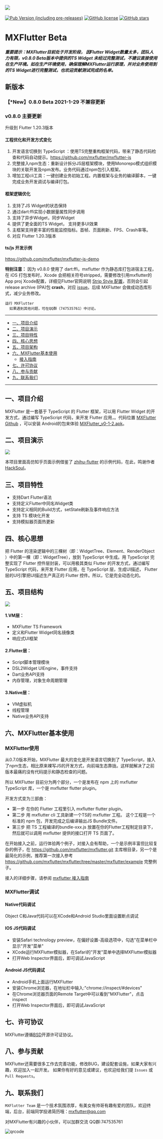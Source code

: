![](https://raw.githubusercontent.com/mxflutter/mxflutter/master/mxflutter/mxflutterlogo.png)
----
[![Pub Version (including pre-releases)](https://img.shields.io/pub/v/mxflutter?include_prereleases)](https://pub.flutter-io.cn/packages/mxflutter) [![GitHub license](https://img.shields.io/github/license/mxflutter/mxflutter)](https://github.com/mxflutter/mxflutter/blob/master/LICENSE) [![GitHub stars](https://img.shields.io/github/stars/mxflutter/mxflutter?style=social)](https://github.com/mxflutter/mxflutter/stargazers)


# MXFlutter Beta

 
##### *重要提示：MXFlutter目前处于开发阶段， 因Flutter Widget数量太多，团队人力有限，v0.8.0 Beta版本中提供的TS Widget 未经过完整测试，不建议直接使用在生产环境。如在生产环境使用，确保理解MXFlutter运行原理，并对业务使用到的TS Widget进行完整测试，也欢迎贡献测试完成的名单。*

## 新版本

### 【*New】0.8.0 Beta   2021-1-29 不兼容更新

### v0.8.0 主要更新
升级到 Flutter 1.20.3版本

#### 工程优化和开发方式变化

1. 开发语言切换到 TypeScript ：使用TS完整重构框架代码，带来了静态代码检查和代码自动提示。https://github.com/mxflutter/mxflutter-js
2. 完整接入npm生态：重新设计拆分JS层框架模块，使用Monorepo模式组织模块的关联开发及npm发布。业务代码通过npm包引入框架。
3. 增加工程cli工具：一键创建业务初始工程。内置框架与业务的编译脚本，一键完成业务开发调试与编译打包。

#### 框架逻辑优化
1. 支持了JS Widget的状态保持
2. 通过dart:ffi实现小数据量属性同步调用
3. 支持了异步Widget，同步Widget
4. 提供了更全面的TS Widget， 支持更多UI效果
5. 主框架支持更丰富的性能监控指标。首帧、页面刷新、FPS、Crash率等。
6. 对应 Flutter 1.20.3版本

#### ts/js 开发示例
https://github.com/mxflutter/mxflutter-js-demo

**特别注意：** 因为 v0.8.0 使用了 dart:ffi，mxflutter 作为静态库打包进宿主工程，在 iOS 打包发布时，Xcode 会把相关符号stripped，需要修改引用mxflutter的App proj Xcode配置，详细见Flutter官网说明 [Strip Style 配置](https://flutter.dev/docs/development/platform-integration/c-interop#ios-symbols-stripped)，否则会引起release archive (IPA)包 **crash**，对应 [issue](https://github.com/dart-lang/ffi/issues/41)。后续 MXFlutter 会做成动态库形式，减少业务修改。
 
``` 
运行 MXFlutter
  如果遇到其他问题，可在QQ群（747535761）中讨论。
```

---

*  [一、项目介绍](#title1)
*  [二、项目演示](#title2)
*  [三、项目特性](#title3)
*  [四、核心思想](#title3)
*  [五、项目架构](#title4)
*  [六、MXFlutter基本使用](#title5)
    * [接入指南](#title5_1)
*  [七、许可协议](#title7)
*  [八、参与贡献](#title8)
*  [九、联系我们](#title9)

----

##  <a name="title1">一、项目介绍</a>

MXFlutter 是一套基于 TypeScript 的 Flutter 框架，可以用 Flutter Widget 的开发方式，通过编写 TypeScript 代码，来开发 Flutter 应用，。代码位置 [MXFlutter Github](https://github.com/mxflutter/mxflutter.git) ，可以安装 Android的包来体验  [MXFlutter_v0-1-2.apk](https://github.com/TGIF-iMatrix/MXFlutter/releases/download/v0.1.2-beta/MXFlutter_v0-1-2.apk)。



## <a name="title2">二、项目演示</a>


![](http://pub.idqqimg.com/pc/misc/files/20210324/8b19a1e423934686ad1681f69bcd1353.jpg)


本项目里面高仿知乎页面示例借鉴了 [zhihu-flutter](https://github.com/HackSoul/zhihu-flutter) 的示例代码，在此，鸣谢作者 [HackSoul](https://github.com/HackSoul)。



## <a name="title3">三、项目特性</a>

* 支持Dart Flutter语法
* 支持定义Flutter中同名Widget类
* 支持定义相同的Build方式，setState刷新及事件响应方法
* 支持 TS 模块化开发
* 支持模拟器页面热更新



## <a name="title4">四、核心思想</a>

把 Flutter 的渲染逻辑中的三棵树（即：WidgetTree、Element、RenderObject ）中的第一棵（即：WidgetTree），放到 TypeScript 中生成。用 TypeScript 完整实现了 Flutter 控件层封装，可以用极其类似 Flutter 的开发方式，通过编写 TypeScript 代码，来开发 Flutter 应用，在 TypeScript 层，生成UI描述， Flutter 层的UI引擎把UI描述生产真正的 Flutter 控件。所以，它是完全动态化的。



## <a name="title5">五、项目结构</a>



![](https://raw.githubusercontent.com/mxflutter/doc_image/master/Readme/mxflutter.png)

#### 1.VM层：</a>

* MXFlutter TS Framework
* 定义和Flutter Widget同名镜像类
* 响应式UI框架

#### 2.Flutter层：</a>

* Script脚本管理模块
* DSL2Widget UIEngine，事件支持
* Dart业务API支持
* 内存管理，对象生命周期管理

#### 3.Native层：</a>

* VM虚拟机
* 线程管理
* Native业务API支持






## <a name="title6">六、MXFlutter基本使用</a>

### MXFlutter使用
从0.7.0版本开始，MXFlutter 最大的变化是开发语言切换到了 TypeScript，接入了npm生态，相比原来裸写JS的开发方式，向前端生态靠拢。这样就解决了之前版本最痛的没有代码提示和静态检查的问题。

所以 MXFlutter 目前分为两个部分，一个是发布在 npm 上的 mxflutter TypeScript 库，一个是 mxflutter flutter plugin。

开发方式变为三部曲：

* 第一步 在你的 Flutter 工程里引入 mxflutter flutter plugin。
* 第二步 用 mxflutter cli 工具新建一个TS的 mxflutter 工程。 这个工程是一个标准的 npm 包，开发完成之后编译输出JS Bundle文件。
* 第三步 把 TS 工程编译的bundle-xxx.js 放置在你的Flutter工程制定目录下，然后就可以调用 mxflutter 提供的接口打开 TS 页面了。

在开始接入之前，运行体验两个例子，对接入会有帮助，一个是示例丰富但比较复杂的例子，在 https://github.com/mxflutter/mxflutter.git 主库根目录，另一个是最简化的示例，推荐第一次接入参考 https://github.com/mxflutter/mxflutter/tree/master/mxflutter/example 完整例子。


接入的详细步骤，请参阅 [mxflutter 接入指南](Documentation/接入指南.md)

### MXFlutter调试
#### Native代码调试
Object C和Java代码可以在XCode和Android Studio里面设置断点调试
#### IOS JS代码调试
*  安装Safari technology preview，在偏好设置-高级选项中，勾选"在菜单栏中显示"开发"菜单"
*  XCode运行MXFlutter模拟器，在Safari的"开发"菜单中选择MXFlutter模拟器
*  打开Web Inspector界面后，即可调试JavaScript

#### Android JS代码调试
*  Android手机上面运行MXFlutter
*  安装Chrome浏览器，在地址栏中输入:"chrome://inspect/#devices"
*  在Chrome浏览器页面的Remote Target中可以看到"MXFlutter"，点击inspect
*  打开Web Inspector界面后，即可调试JavaScript

## <a name="title7">七、许可协议</a>

MXFlutter遵循[BSD](./LICENSE)开源许可证协议。



## <a name="title8">八、参与贡献</a>

MXFlutter还需要很多工作去完善功能，修改BUG，建设配套设施，如果大家有兴趣，欢迎加入一起开发。
如果你有好的意见或建议，也欢迎给我们提 `Issues` 或 `Pull Requests`。





## <a name="title9">九、联系我们</a>

`MXFlutter Team` 是一个技术氛围浓厚，有美女有帅哥有趣有爱的团队，欢迎终端，后台，前端同学投递简历哦：mxflutter@qq.com

对MXFlutter有兴趣的小伙伴，可以加群交流 QQ群:747535761

![qrcode](https://github.com/langbluesky/Image/blob/master/qrcode.png?raw=true)
















